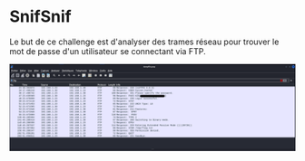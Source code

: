 # SnifSnif

Le but de ce challenge est d'analyser des trames réseau pour trouver le mot de passe d'un utilisateur se connectant via FTP.

![](flag_wireshark.png)

